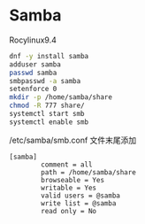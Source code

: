 # Samba

Rocylinux9.4
```bash
dnf -y install samba
adduser samba
passwd samba
smbpasswd -a samba
setenforce 0
mkdir -p /home/samba/share
chmod -R 777 share/
systemctl start smb
systemctl enable smb
```

/etc/samba/smb.conf 文件末尾添加
```
[samba]
        comment = all
        path = /home/samba/share
        browseable = Yes
        writable = Yes
        valid users = @samba
        write list = @samba
        read only = No
```